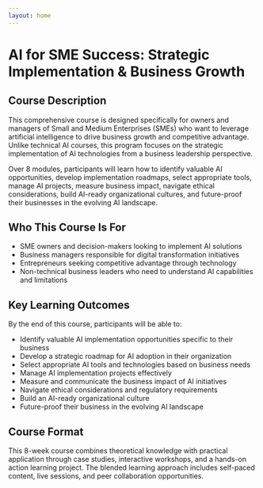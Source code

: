 ```yaml
---
layout: home
---
```


# AI for SME Success: Strategic Implementation & Business Growth

## Course Description

This comprehensive course is designed specifically for owners and managers of Small and Medium Enterprises (SMEs) who want to leverage artificial intelligence to drive business growth and competitive advantage. Unlike technical AI courses, this program focuses on the strategic implementation of AI technologies from a business leadership perspective.

Over 8 modules, participants will learn how to identify valuable AI opportunities, develop implementation roadmaps, select appropriate tools, manage AI projects, measure business impact, navigate ethical considerations, build AI-ready organizational cultures, and future-proof their businesses in the evolving AI landscape.

## Who This Course Is For

- SME owners and decision-makers looking to implement AI solutions
- Business managers responsible for digital transformation initiatives
- Entrepreneurs seeking competitive advantage through technology
- Non-technical business leaders who need to understand AI capabilities and limitations

## Key Learning Outcomes

By the end of this course, participants will be able to:

- Identify valuable AI implementation opportunities specific to their business
- Develop a strategic roadmap for AI adoption in their organization
- Select appropriate AI tools and technologies based on business needs
- Manage AI implementation projects effectively
- Measure and communicate the business impact of AI initiatives
- Navigate ethical considerations and regulatory requirements
- Build an AI-ready organizational culture
- Future-proof their business in the evolving AI landscape

## Course Format

This 8-week course combines theoretical knowledge with practical application through case studies, interactive workshops, and a hands-on action learning project. The blended learning approach includes self-paced content, live sessions, and peer collaboration opportunities.
